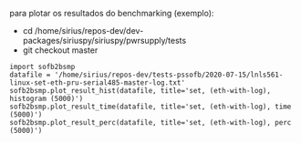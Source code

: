 para plotar os resultados do benchmarking (exemplo):

- cd /home/sirius/repos-dev/dev-packages/siriuspy/siriuspy/pwrsupply/tests
- git checkout master

```python3
import sofb2bsmp
datafile = '/home/sirius/repos-dev/tests-pssofb/2020-07-15/lnls561-linux-set-eth-pru-serial485-master-log.txt'
sofb2bsmp.plot_result_hist(datafile, title='set, (eth-with-log), histogram (5000)')
sofb2bsmp.plot_result_time(datafile, title='set, (eth-with-log), time (5000)')
sofb2bsmp.plot_result_perc(datafile, title='set, (eth-with-log), perc (5000)')
```
